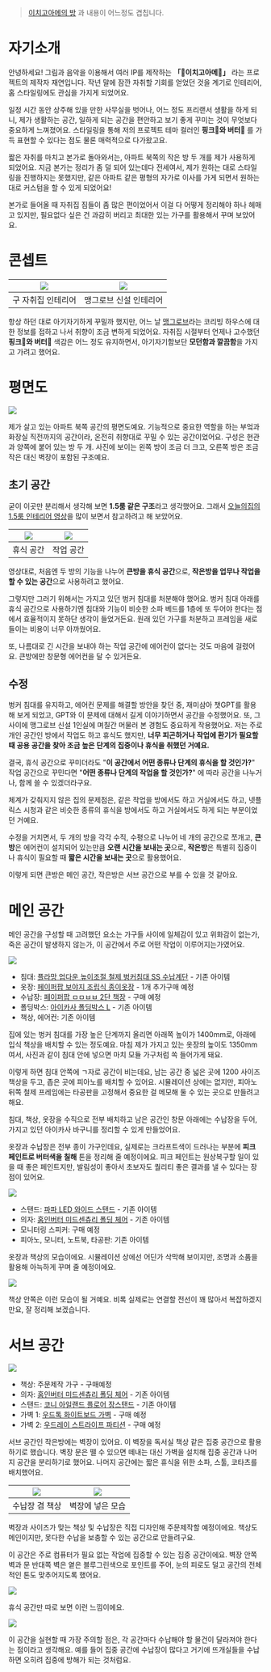> [이치고아메의 방](https://i.chigoa.me/?p=rooms) 과 내용이 어느정도 겹칩니다.

# 자기소개

안녕하세요! 그림과 음악을 이용해서 여러 IP를 제작하는 **「🍓이치고아메🍰」** 라는 프로젝트의 제작자 재연입니다. 작년 말에 잠깐 자취할 기회를 얻었던 것을 계기로 인테리어, 홈 스타일링에도 관심을 가지게 되었어요.

일정 시간 동안 상주해 있을 만한 사무실을 벗어나, 어느 정도 프리랜서 생활을 하게 되니, 제가 생활하는 공간, 일하게 되는 공간을 편안하고 보기 좋게 꾸미는 것이 무엇보다 중요하게 느껴졌어요. 스타일링을 통해 저의 프로젝트 테마 컬러인 **핑크🩷와 버터💛** 를 가득 표현할 수 있다는 점도 물론 매력적으로 다가왔고요.

짧은 자취를 마치고 본가로 돌아와서는, 아파트 북쪽의 작은 방 두 개를 제가 사용하게 되었어요. 지금 본가는 정리가 좀 덜 되어 있는데다 전세여서, 제가 원하는 대로 스타일링을 진행하지는 못했지만, 같은 아파트 같은 평형의 자가로 이사를 가게 되면서 원하는 대로 커스텀을 할 수 있게 되었어요!

본가로 들어올 때 자취집 짐들이 좀 많은 편이었어서 이걸 다 어떻게 정리해야 하나 헤매고 있지만, 필요없다 싶은 건 과감히 버리고 최대한 있는 가구를 활용해서 꾸며 보았어요.

# 콘셉트

|![](https://image.ohou.se/i/bucketplace-v2-development/uploads/cards/snapshots/170678475835723839.jpeg?w=1440)| ![](https://mangrove.city/wp-content/uploads/2021/04/20210722_073137.jpg) |
|---|---|
| <center>구 자취집 인테리어</center> | <center>맹그로브 신설 인테리어</center> |

항상 하던 대로 아기자기하게 꾸밀까 했지만, 어느 날 [맹그로브](https://mangrove.city/)라는 코리빙 하우스에 대한 정보를 접하고 나서 취향이 조금 변하게 되었어요. 자취집 시절부터 언제나 고수했던 **핑크🩷와 버터💛** 색감은 어느 정도 유지하면서, 아기자기함보단 **모던함과 깔끔함**을 가지고 가려고 했어요.

# 평면도

![](./assets/blog/1_floor.png)

제가 살고 있는 아파트 북쪽 공간의 평면도예요. 기능적으로 중요한 역할을 하는 부엌과 화장실 직전까지의 공간이라, 온전히 취향대로 꾸밀 수 있는 공간이었어요. 구성은 현관과 양쪽에 붙어 있는 방 두 개. 사진에 보이는 왼쪽 방이 조금 더 크고, 오른쪽 방은 조금 작은 대신 벽장이 포함된 구조예요.

## 초기 공간

굳이 이곳만 분리해서 생각해 보면 **1.5룸 같은 구조**라고 생각했어요. 그래서 [오늘의집의 1.5룸 인테리어 영상](https://www.youtube.com/watch?v=HJXZEMM1qwM)을 많이 보면서 참고하려고 해 보았어요.

| ![](./assets/blog/old_room_1.png) | ![](./assets/blog/old_room_2.png) |
|---|---|
| <center>휴식 공간</center> | <center>작업 공간</center> |

영상대로, 처음엔 두 방의 기능을 나누어 **큰방을 휴식 공간**으로, **작은방을 업무나 작업을 할 수 있는 공간**으로 사용하려고 했어요.

그렇지만 그러기 위해서는 가지고 있던 벙커 침대를 처분해야 했어요. 벙커 침대 아래를 휴식 공간으로 사용하기엔 침대와 기능이 비슷한 소파 베드를 1층에 또 두어야 한다는 점에서 효율적이지 못하단 생각이 들었거든요. 원래 있던 가구를 처분하고 프레임을 새로 들이는 비용이 너무 아까웠어요.

또, 나름대로 긴 시간을 보내야 하는 작업 공간에 에어컨이 없다는 것도 마음에 걸렸어요. 큰방에만 창문형 에어컨을 달 수 있거든요.

## 수정

벙커 침대를 유지하고, 에어컨 문제를 해결할 방안을 찾던 중, 재미삼아 챗GPT를 활용해 보게 되었고, GPT와 이 문제에 대해서 길게 이야기하면서 공간을 수정했어요. 또, 그 사이에 맹그로브 신설 1인실에 며칠간 머물러 본 경험도 중요하게 작용했어요. 저는 주로 개인 공간인 방에서 작업도 하고 휴식도 했지만, **너무 피곤하거나 작업에 환기가 필요할 때 공용 공간을 찾아 조금 높은 단계의 집중이나 휴식을 취했던 거예요.**

결국, 휴식 공간으로 꾸미더라도 "**이 공간에서 어떤 종류나 단계의 휴식을 할 것인가?**" 작업 공간으로 꾸민다면 "**어떤 종류나 단계의 작업을 할 것인가?**" 에 따라 공간을 나누거나, 함께 쓸 수 있겠더라구요.

체계가 갖춰지지 않은 집의 문제점은, 같은 작업을 방에서도 하고 거실에서도 하고, 넷플릭스 시청과 같은 비슷한 종류의 휴식을 방에서도 하고 거실에서도 하게 되는 부분이었던 거예요.

수정을 거치면서, 두 개의 방을 각각 수직, 수평으로 나누어 네 개의 공간으로 쪼개고, **큰방**은 에어컨이 설치되어 있는만큼 **오랜 시간을 보내는 곳**으로, **작은방**은 특별히 집중이나 휴식이 필요할 때 **짧은 시간을 보내는 곳**으로 활용했어요.

이렇게 되면 큰방은 메인 공간, 작은방은 서브 공간으로 부를 수 있을 것 같아요.

# 메인 공간

메인 공간을 구성할 때 고려했던 요소는 가구들 사이에 일체감이 있고 위화감이 없는가, 죽은 공간이 발생하지 않는가, 이 공간에서 주로 어떤 작업이 이루어지는가였어요.

![](./assets/blog/2_1_front.png)

* 침대: [플라망 업다운 높이조절 철제 벙커침대 SS 수납계단](https://ohou.se/productions/412593/selling) - 기존 아이템
* 옷장: [페이퍼팝 보야지 조립식 종이옷장](https://ohou.se/productions/1946467/selling) - 1개 추가구매 예정
* 수납장: [페이퍼팝 ㅁㅁㅂㅂ 2단 책장](https://ohou.se/productions/48256/selling) - 구매 예정
* 폴딩박스: [아이카사 폴딩박스 L](https://ohou.se/productions/59666/selling) - 기존 아이템
* 책상, 에어컨: 기존 아이템

집에 있는 벙커 침대를 가장 높은 단계까지 올리면 아래쪽 높이가 1400mm로, 아래에 입식 책상을 배치할 수 있는 정도예요. 마침 제가 가지고 있는 옷장의 높이도 1350mm여서, 사진과 같이 침대 안에 넣으면 마치 모듈 가구처럼 쏙 들어가게 돼요.

이렇게 하면 침대 안쪽에 ㄱ자로 공간이 비는데요, 남는 공간 중 넓은 곳에 1200 사이즈 책상을 두고, 좁은 곳에 피아노를 배치할 수 있어요. 시뮬레이션 상에는 없지만, 피아노 뒤쪽 철제 프레임에는 타공판을 고정해서 중요한 걸 메모해 둘 수 있는 곳으로 만들려고 해요.

침대, 책상, 옷장을 수직으로 전부 배치하고 남은 공간인 창문 아래에는 수납장을 두어, 가지고 있던 아이카사 바구니를 정리할 수 있게 만들었어요.

옷장과 수납장은 전부 종이 가구인데요, 실제로는 크라프트색이 드러나는 부분에 **피크 페인트로 버터색을 칠해** 톤을 정리해 줄 예정이에요. 피크 페인트는 원상복구할 일이 있을 때 좋은 페인트지만, 발림성이 좋아서 초보자도 퀄리티 좋은 결과를 낼 수 있다는 장점이 있어요.

![](./assets/blog/3_1_inside.png)

* 스탠드: [파파 LED 와이드 스탠드](https://ohou.se/productions/112197/selling) - 기존 아이템
* 의자: [홈인버터 미드센츄리 폴딩 체어](https://ohou.se/productions/2515017/selling) - 기존 아이템
* 모니터링 스피커: 구매 예정
* 피아노, 모니터, 노트북, 타공판: 기존 아이템

옷장과 책상의 모습이에요. 시뮬레이션 상에선 어딘가 삭막해 보이지만, 조명과 소품을 활용해 아늑하게 꾸며 줄 예정이에요.

![](./assets/blog/4_1_desk.png)

책상 안쪽은 이런 모습이 될 거예요. 비록 실제로는 연결할 전선이 꽤 많아서 복잡하겠지만요, 잘 정리해 보겠습니다.


# 서브 공간

![](./assets/blog/5_2_front.png)

* 책상: 주문제작 가구 - 구매예정
* 의자: [홈인버터 미드센츄리 폴딩 체어](https://ohou.se/productions/2515017/selling) - 기존 아이템
* 스탠드: [코니 아일랜드 플로어 장스탠드](https://ohou.se/productions/48896/selling) - 기존 아이템
* 가벽 1: [우드톡 화이트보드 가벽](https://ohou.se/productions/1441065/selling) - 구매 예정
* 가벽 2: [우드레이 스트라이프 파티션](https://ohou.se/productions/150395/selling) - 구매 예정

서브 공간인 작은방에는 벽장이 있어요. 이 벽장을 독서실 책상 같은 집중 공간으로 활용하기로 했습니다. 벽장 문은 뗄 수 있으면 떼내는 대신 가벽을 설치해 집중 공간과 나머지 공간을 분리하기로 했어요. 나머지 공간에는 짧은 휴식을 위한 소파, 스툴, 코타츠를 배치했어요.

| ![](https://for.stella.place/D1/3e890144-5d80-4be9-99c3-5c79b0f4f90f.webp) | ![](https://for.stella.place/D1/5dced619-569a-4a08-8422-0269489072eb.webp) |
|---|---|
| <center>수납장 겸 책상</center> | <center>벽장에 넣은 모습</center> |

벽장과 사이즈가 맞는 책상 및 수납장은 직접 디자인해 주문제작할 예정이에요. 책상도 메인이지만, 못다한 수납을 보충할 수 있는 공간으로 만들려구요.

이 공간은 주로 컴퓨터가 필요 없는 작업에 집중할 수 있는 집중 공간이에요. 벽장 안쪽 벽과 문 반대쪽 벽은 옅은 블루그린색으로 포인트를 주어, 눈의 피로도 덜고 공간의 전체적인 톤도 맞추어지도록 했어요.

![](./assets/blog/6_2_inside.png)

휴식 공간만 따로 보면 이런 느낌이에요.

![](./assets/blog/7_2_desk.png)

이 공간을 실현할 때 가장 주의할 점은, 각 공간마다 수납해야 할 물건이 달라져야 한다는 점이라고 생각해요. 예를 들어 집중 공간에 수납장이 많다고 거기에 뜨개실들을 수납하면 오히려 집중에 방해가 되는 것처럼요.